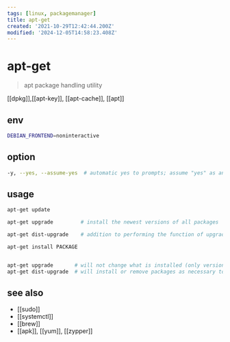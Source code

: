 ```yaml
---
tags: [linux, packagemanager]
title: apt-get
created: '2021-10-29T12:42:44.200Z'
modified: '2024-12-05T14:58:23.408Z'
---
```


# apt-get

> apt package handling utility

[[dpkg]],[[apt-key]], [[apt-cache]], [[apt]]

## env

```sh
DEBIAN_FRONTEND=noninteractive
```

## option

```sh
-y, --yes, --assume-yes  # automatic yes to prompts; assume "yes" as answer to all prompts and run non-interactively
```

## usage

```sh
apt-get update

apt-get upgrade         # install the newest versions of all packages

apt-get dist-upgrade    # addition to performing the function of upgrade, also intelligently handles changing dependencies with new versions

apt-get install PACKAGE


apt-get upgrade       # will not change what is installed (only versions),
apt-get dist-upgrade  # will install or remove packages as necessary to complete the upgrade
```

## see also

- [[sudo]]
- [[systemctl]]
- [[brew]]
- [[apk]], [[yum]], [[zypper]]
